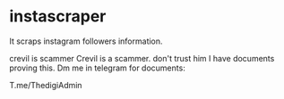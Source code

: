 # instascraper
It scraps instagram followers information.

crevil is scammer
Crevil is a scammer. don't trust him I have documents proving this. Dm me in telegram for documents:

T.me/ThedigiAdmin
